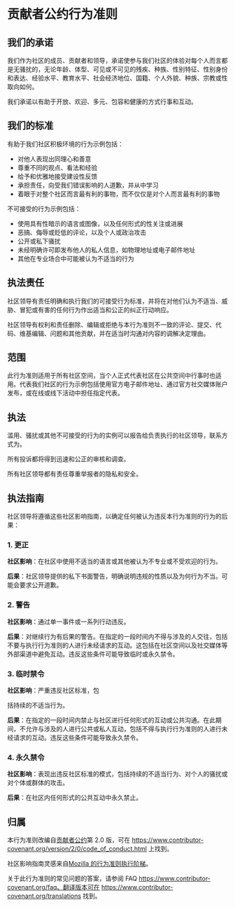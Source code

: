 # 贡献者公约行为准则

## 我们的承诺

我们作为社区的成员、贡献者和领导，承诺使参与我们社区的体验对每个人而言都是无骚扰的，无论年龄、体型、可见或不可见的残疾、种族、性别特征、性别身份和表达、经验水平、教育水平、社会经济地位、国籍、个人外貌、种族、宗教或性取向如何。

我们承诺以有助于开放、欢迎、多元、包容和健康的方式行事和互动。

## 我们的标准

有助于我们社区积极环境的行为示例包括：

* 对他人表现出同理心和善意
* 尊重不同的观点、看法和经验
* 给予和优雅地接受建设性反馈
* 承担责任，向受我们错误影响的人道歉，并从中学习
* 着眼于对整个社区而言最有利的事物，而不仅仅是对个人而言最有利的事物

不可接受的行为示例包括：

* 使用具有性暗示的语言或图像，以及任何形式的性关注或进展
* 恶搞、侮辱或贬低的评论，以及个人或政治攻击
* 公开或私下骚扰
* 未经明确许可即发布他人的私人信息，如物理地址或电子邮件地址
* 其他在专业场合中可能被认为不适当的行为

## 执法责任

社区领导有责任明确和执行我们的可接受行为标准，并将在对他们认为不适当、威胁、冒犯或有害的任何行为作出适当和公正的纠正行动响应。

社区领导有权利和责任删除、编辑或拒绝与本行为准则不一致的评论、提交、代码、维基编辑、问题和其他贡献，并在适当时沟通对内容的调解决定理由。

## 范围

此行为准则适用于所有社区空间，当个人正式代表社区在公共空间中行事时也适用。代表我们社区的行为示例包括使用官方电子邮件地址、通过官方社交媒体账户发布，或在线或线下活动中担任指定代表。

## 执法

滥用、骚扰或其他不可接受的行为的实例可以报告给负责执行的社区领导，联系方式为。

所有投诉都将得到迅速和公正的审核和调查。

所有社区领导都有责任尊重举报者的隐私和安全。

## 执法指南

社区领导将遵循这些社区影响指南，以确定任何被认为违反本行为准则的行为的后果：

### 1. 更正

**社区影响**：在社区中使用不适当的语言或其他被认为不专业或不受欢迎的行为。

**后果**：社区领导提供的私下书面警告，明确说明违规的性质以及为何行为不当。可能会要求公开道歉。

### 2. 警告

**社区影响**：通过单一事件或一系列行动违反。

**后果**：对继续行为有后果的警告。在指定的一段时间内不得与涉及的人交往，包括不要与执行行为准则的人进行未经请求的互动。这包括在社区空间以及社交媒体等外部渠道中避免互动。违反这些条件可能导致临时或永久禁令。

### 3. 临时禁令

**社区影响**：严重违反社区标准，包

括持续的不适当行为。

 **后果**：在指定的一段时间内禁止与社区进行任何形式的互动或公共沟通。在此期间，不允许与涉及的人进行公共或私人互动，包括不得与执行行为准则的人进行未经请求的互动。违反这些条件可能导致永久禁令。

### 4. 永久禁令

 **社区影响**：表现出违反社区标准的模式，包括持续的不适当行为、对个人的骚扰或对个体或群体的攻击。

 **后果**：在社区内任何形式的公共互动中永久禁止。

## 归属

本行为准则改编自[贡献者公约][主页]第 2.0 版，可在
https://www.contributor-covenant.org/version/2/0/code_of_conduct.html 上找到。

社区影响指南灵感来自[Mozilla 的行为准则执行阶梯](https://github.com/mozilla/diversity)。

[主页]: https://www.contributor-covenant.org

关于此行为准则的常见问题的答案，请参阅 FAQ
https://www.contributor-covenant.org/faq。翻译版本可在
https://www.contributor-covenant.org/translations 找到。